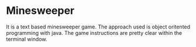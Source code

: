 # Minesweeper
It is a text based minesweeper game.
The approach used is object oritented programming with java.
The game instructions are pretty clear within the terminal window.
